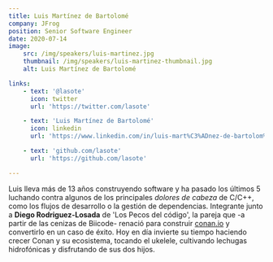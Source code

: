 ```yaml
---
title: Luis Martínez de Bartolomé
company: JFrog
position: Senior Software Engineer
date: 2020-07-14
image:
    src: /img/speakers/luis-martinez.jpg
    thumbnail: /img/speakers/luis-martinez-thumbnail.jpg
    alt: Luis Martínez de Bartolomé

links:
    - text: '@lasote'
      icon: twitter
      url: 'https://twitter.com/lasote'    

    - text: 'Luis Martínez de Bartolomé'
      icon: linkedin
      url: 'https://www.linkedin.com/in/luis-mart%C3%ADnez-de-bartolom%C3%A9-izquierdo-6b4a1030/'

    - text: 'github.com/lasote'
      url: 'https://github.com/lasote'

---
```


Luis lleva más de 13 años construyendo software y ha pasado los últimos 5 luchando contra algunos de los principales *dolores de cabeza* de C/C++, como los flujos de desarrollo o la gestión de dependencias. Integrante junto a **Diego Rodriguez-Losada** de 'Los Pecos del código', la pareja que -a partir de las cenizas de Biicode- renació para construir <a href="https://conan.io/" target="_blank">conan.io</a> y convertirlo en un caso de éxito. Hoy en día invierte su tiempo haciendo crecer Conan y su ecosistema, tocando el ukelele, cultivando lechugas hidrofónicas y disfrutando de sus dos hijos.
